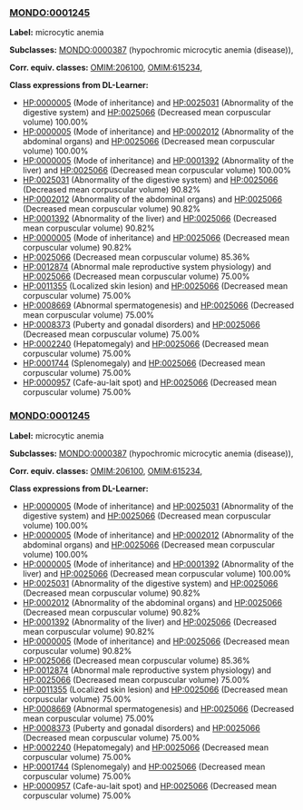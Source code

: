 
### [MONDO:0001245](http://purl.obolibrary.org/obo/MONDO_0001245)
**Label:** microcytic anemia

**Subclasses:** [MONDO:0000387](http://purl.obolibrary.org/obo/MONDO_0000387) (hypochromic microcytic anemia (disease)), 

**Corr. equiv. classes:** [OMIM:206100](http://purl.obolibrary.org/obo/OMIM_206100), [OMIM:615234](http://purl.obolibrary.org/obo/OMIM_615234), 

**Class expressions from DL-Learner:**

- [HP:0000005](http://purl.obolibrary.org/obo/HP_0000005) (Mode of inheritance) and [HP:0025031](http://purl.obolibrary.org/obo/HP_0025031) (Abnormality of the digestive system) and [HP:0025066](http://purl.obolibrary.org/obo/HP_0025066) (Decreased mean corpuscular volume) 100.00%
- [HP:0000005](http://purl.obolibrary.org/obo/HP_0000005) (Mode of inheritance) and [HP:0002012](http://purl.obolibrary.org/obo/HP_0002012) (Abnormality of the abdominal organs) and [HP:0025066](http://purl.obolibrary.org/obo/HP_0025066) (Decreased mean corpuscular volume) 100.00%
- [HP:0000005](http://purl.obolibrary.org/obo/HP_0000005) (Mode of inheritance) and [HP:0001392](http://purl.obolibrary.org/obo/HP_0001392) (Abnormality of the liver) and [HP:0025066](http://purl.obolibrary.org/obo/HP_0025066) (Decreased mean corpuscular volume) 100.00%
- [HP:0025031](http://purl.obolibrary.org/obo/HP_0025031) (Abnormality of the digestive system) and [HP:0025066](http://purl.obolibrary.org/obo/HP_0025066) (Decreased mean corpuscular volume) 90.82%
- [HP:0002012](http://purl.obolibrary.org/obo/HP_0002012) (Abnormality of the abdominal organs) and [HP:0025066](http://purl.obolibrary.org/obo/HP_0025066) (Decreased mean corpuscular volume) 90.82%
- [HP:0001392](http://purl.obolibrary.org/obo/HP_0001392) (Abnormality of the liver) and [HP:0025066](http://purl.obolibrary.org/obo/HP_0025066) (Decreased mean corpuscular volume) 90.82%
- [HP:0000005](http://purl.obolibrary.org/obo/HP_0000005) (Mode of inheritance) and [HP:0025066](http://purl.obolibrary.org/obo/HP_0025066) (Decreased mean corpuscular volume) 90.82%
- [HP:0025066](http://purl.obolibrary.org/obo/HP_0025066) (Decreased mean corpuscular volume) 85.36%
- [HP:0012874](http://purl.obolibrary.org/obo/HP_0012874) (Abnormal male reproductive system physiology) and [HP:0025066](http://purl.obolibrary.org/obo/HP_0025066) (Decreased mean corpuscular volume) 75.00%
- [HP:0011355](http://purl.obolibrary.org/obo/HP_0011355) (Localized skin lesion) and [HP:0025066](http://purl.obolibrary.org/obo/HP_0025066) (Decreased mean corpuscular volume) 75.00%
- [HP:0008669](http://purl.obolibrary.org/obo/HP_0008669) (Abnormal spermatogenesis) and [HP:0025066](http://purl.obolibrary.org/obo/HP_0025066) (Decreased mean corpuscular volume) 75.00%
- [HP:0008373](http://purl.obolibrary.org/obo/HP_0008373) (Puberty and gonadal disorders) and [HP:0025066](http://purl.obolibrary.org/obo/HP_0025066) (Decreased mean corpuscular volume) 75.00%
- [HP:0002240](http://purl.obolibrary.org/obo/HP_0002240) (Hepatomegaly) and [HP:0025066](http://purl.obolibrary.org/obo/HP_0025066) (Decreased mean corpuscular volume) 75.00%
- [HP:0001744](http://purl.obolibrary.org/obo/HP_0001744) (Splenomegaly) and [HP:0025066](http://purl.obolibrary.org/obo/HP_0025066) (Decreased mean corpuscular volume) 75.00%
- [HP:0000957](http://purl.obolibrary.org/obo/HP_0000957) (Cafe-au-lait spot) and [HP:0025066](http://purl.obolibrary.org/obo/HP_0025066) (Decreased mean corpuscular volume) 75.00%



### [MONDO:0001245](http://purl.obolibrary.org/obo/MONDO_0001245)
**Label:** microcytic anemia

**Subclasses:** [MONDO:0000387](http://purl.obolibrary.org/obo/MONDO_0000387) (hypochromic microcytic anemia (disease)), 

**Corr. equiv. classes:** [OMIM:206100](http://purl.obolibrary.org/obo/OMIM_206100), [OMIM:615234](http://purl.obolibrary.org/obo/OMIM_615234), 

**Class expressions from DL-Learner:**

- [HP:0000005](http://purl.obolibrary.org/obo/HP_0000005) (Mode of inheritance) and [HP:0025031](http://purl.obolibrary.org/obo/HP_0025031) (Abnormality of the digestive system) and [HP:0025066](http://purl.obolibrary.org/obo/HP_0025066) (Decreased mean corpuscular volume) 100.00%
- [HP:0000005](http://purl.obolibrary.org/obo/HP_0000005) (Mode of inheritance) and [HP:0002012](http://purl.obolibrary.org/obo/HP_0002012) (Abnormality of the abdominal organs) and [HP:0025066](http://purl.obolibrary.org/obo/HP_0025066) (Decreased mean corpuscular volume) 100.00%
- [HP:0000005](http://purl.obolibrary.org/obo/HP_0000005) (Mode of inheritance) and [HP:0001392](http://purl.obolibrary.org/obo/HP_0001392) (Abnormality of the liver) and [HP:0025066](http://purl.obolibrary.org/obo/HP_0025066) (Decreased mean corpuscular volume) 100.00%
- [HP:0025031](http://purl.obolibrary.org/obo/HP_0025031) (Abnormality of the digestive system) and [HP:0025066](http://purl.obolibrary.org/obo/HP_0025066) (Decreased mean corpuscular volume) 90.82%
- [HP:0002012](http://purl.obolibrary.org/obo/HP_0002012) (Abnormality of the abdominal organs) and [HP:0025066](http://purl.obolibrary.org/obo/HP_0025066) (Decreased mean corpuscular volume) 90.82%
- [HP:0001392](http://purl.obolibrary.org/obo/HP_0001392) (Abnormality of the liver) and [HP:0025066](http://purl.obolibrary.org/obo/HP_0025066) (Decreased mean corpuscular volume) 90.82%
- [HP:0000005](http://purl.obolibrary.org/obo/HP_0000005) (Mode of inheritance) and [HP:0025066](http://purl.obolibrary.org/obo/HP_0025066) (Decreased mean corpuscular volume) 90.82%
- [HP:0025066](http://purl.obolibrary.org/obo/HP_0025066) (Decreased mean corpuscular volume) 85.36%
- [HP:0012874](http://purl.obolibrary.org/obo/HP_0012874) (Abnormal male reproductive system physiology) and [HP:0025066](http://purl.obolibrary.org/obo/HP_0025066) (Decreased mean corpuscular volume) 75.00%
- [HP:0011355](http://purl.obolibrary.org/obo/HP_0011355) (Localized skin lesion) and [HP:0025066](http://purl.obolibrary.org/obo/HP_0025066) (Decreased mean corpuscular volume) 75.00%
- [HP:0008669](http://purl.obolibrary.org/obo/HP_0008669) (Abnormal spermatogenesis) and [HP:0025066](http://purl.obolibrary.org/obo/HP_0025066) (Decreased mean corpuscular volume) 75.00%
- [HP:0008373](http://purl.obolibrary.org/obo/HP_0008373) (Puberty and gonadal disorders) and [HP:0025066](http://purl.obolibrary.org/obo/HP_0025066) (Decreased mean corpuscular volume) 75.00%
- [HP:0002240](http://purl.obolibrary.org/obo/HP_0002240) (Hepatomegaly) and [HP:0025066](http://purl.obolibrary.org/obo/HP_0025066) (Decreased mean corpuscular volume) 75.00%
- [HP:0001744](http://purl.obolibrary.org/obo/HP_0001744) (Splenomegaly) and [HP:0025066](http://purl.obolibrary.org/obo/HP_0025066) (Decreased mean corpuscular volume) 75.00%
- [HP:0000957](http://purl.obolibrary.org/obo/HP_0000957) (Cafe-au-lait spot) and [HP:0025066](http://purl.obolibrary.org/obo/HP_0025066) (Decreased mean corpuscular volume) 75.00%


